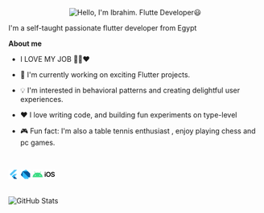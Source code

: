 
<p align="center"><img width="50%" alt="Hello, I'm Ibrahim. Flutte Developer😃" src="https://github.com/IbrahimIG1/IbrahimIG1/assets/109023440/02e82f55-93d9-4d50-9e0c-f997491f9264" /></a></p>

I'm a self-taught passionate flutter developer from Egypt

**About me**

- I LOVE MY JOB :technologist:❤️

- 🚀 I'm currently working on exciting Flutter projects.

- 💡 I'm interested in behavioral patterns and creating delightful user experiences.

- ❤️ I love writing code, and building fun experiments on type-level

- 🎮 Fun fact: I'm also a table tennis enthusiast , enjoy playing chess and pc games.
<br />

<code><img height="20" alt="javascript" src="https://raw.githubusercontent.com/github/explore/80688e429a7d4ef2fca1e82350fe8e3517d3494d/topics/flutter/flutter.png"></code>
<code><img height="20" alt="typescript" src="https://raw.githubusercontent.com/github/explore/80688e429a7d4ef2fca1e82350fe8e3517d3494d/topics/dart/dart.png"></code>
<code><img height="20" alt="react" src="https://raw.githubusercontent.com/github/explore/80688e429a7d4ef2fca1e82350fe8e3517d3494d/topics/android/android.png"></code>
<code><img height="20" alt="react" src="https://raw.githubusercontent.com/github/explore/80688e429a7d4ef2fca1e82350fe8e3517d3494d/topics/ios/ios.png"></code>
  <br />
<br />

![GitHub Stats](https://github-readme-stats.vercel.app/api?username=IbrahimIG1&theme=radical)


